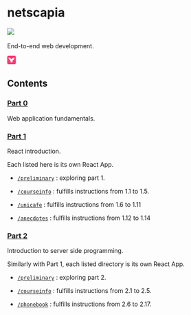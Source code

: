 # netscapia

![](https://64.media.tumblr.com/tumblr_mbe1y9WerA1riqzepo1_400.gif)

End-to-end web development. 

[<img src="https://raw.githubusercontent.com/mermaid-js/mermaid/develop/docs/public/favicon.svg" alt="mermaid tail" width="20" height="20"> ](https://mermaid.live)

## Contents

### [Part 0](part0/part0.md)

Web application fundamentals.

### [Part 1](part1)

React introduction.

Each listed here is its own React App.

- [`/preliminary`](part1/preliminary/README.md) : exploring part 1.

- [`/courseinfo`](part1/courseinfo/src/App.js) : fulfills instructions from 1.1 to 1.5.

- [`/unicafe`](part1/unicafe/src/App.js) : fulfills instructions from 1.6 to 1.11

- [`/anecdotes`](part1/anecdotes/src/App.js) : fulfills instructions from 1.12 to 1.14

### [Part 2]([part2])

Introduction to server side programming.

Similarly with Part 1, each listed directory is its own React App.

- [`/preliminary`](part2/preliminary/README.md) : exploring part 2.

- [`/courseinfo`](part2/courseinfo/src/App.js) : fulfills instructions from 2.1 to 2.5.

- [`/phonebook`](part2/phonebook/src/App.js) : fulfills instructions from 2.6 to 2.17.